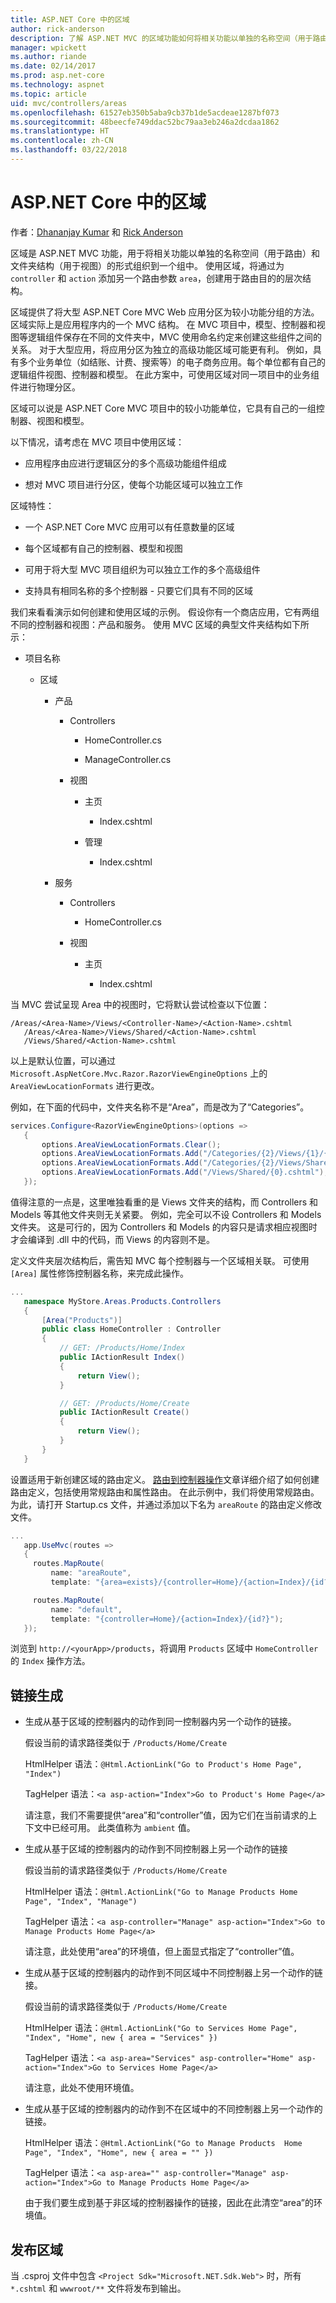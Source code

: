 ```yaml
---
title: ASP.NET Core 中的区域
author: rick-anderson
description: 了解 ASP.NET MVC 的区域功能如何将相关功能以单独的名称空间（用于路由）和文件夹结构（用于视图）的形式组织到一个组中。
manager: wpickett
ms.author: riande
ms.date: 02/14/2017
ms.prod: asp.net-core
ms.technology: aspnet
ms.topic: article
uid: mvc/controllers/areas
ms.openlocfilehash: 61527eb350b5aba9cb37b1de5acdeae1287bf073
ms.sourcegitcommit: 48beecfe749ddac52bc79aa3eb246a2dcdaa1862
ms.translationtype: HT
ms.contentlocale: zh-CN
ms.lasthandoff: 03/22/2018
---
```

# <a name="areas-in-aspnet-core"></a>ASP.NET Core 中的区域

作者：[Dhananjay Kumar](https://twitter.com/debug_mode) 和 [Rick Anderson](https://twitter.com/RickAndMSFT)

区域是 ASP.NET MVC 功能，用于将相关功能以单独的名称空间（用于路由）和文件夹结构（用于视图）的形式组织到一个组中。 使用区域，将通过为 `controller` 和 `action` 添加另一个路由参数 `area`，创建用于路由目的的层次结构。

区域提供了将大型 ASP.NET Core MVC Web 应用分区为较小功能分组的方法。 区域实际上是应用程序内的一个 MVC 结构。 在 MVC 项目中，模型、控制器和视图等逻辑组件保存在不同的文件夹中，MVC 使用命名约定来创建这些组件之间的关系。 对于大型应用，将应用分区为独立的高级功能区域可能更有利。 例如，具有多个业务单位（如结账、计费、搜索等）的电子商务应用。每个单位都有自己的逻辑组件视图、控制器和模型。 在此方案中，可使用区域对同一项目中的业务组件进行物理分区。

区域可以说是 ASP.NET Core MVC 项目中的较小功能单位，它具有自己的一组控制器、视图和模型。

以下情况，请考虑在 MVC 项目中使用区域：

* 应用程序由应进行逻辑区分的多个高级功能组件组成

* 想对 MVC 项目进行分区，使每个功能区域可以独立工作

区域特性：

* 一个 ASP.NET Core MVC 应用可以有任意数量的区域

* 每个区域都有自己的控制器、模型和视图

* 可用于将大型 MVC 项目组织为可以独立工作的多个高级组件

* 支持具有相同名称的多个控制器 - 只要它们具有不同的区域

我们来看看演示如何创建和使用区域的示例。 假设你有一个商店应用，它有两组不同的控制器和视图：产品和服务。 使用 MVC 区域的典型文件夹结构如下所示：

* 项目名称

  * 区域

    * 产品

      * Controllers

        * HomeController.cs

        * ManageController.cs

      * 视图

        * 主页

          * Index.cshtml

        * 管理

          * Index.cshtml

    * 服务

      * Controllers

        * HomeController.cs

      * 视图

        * 主页

          * Index.cshtml

当 MVC 尝试呈现 Area 中的视图时，它将默认尝试检查以下位置：

```text
/Areas/<Area-Name>/Views/<Controller-Name>/<Action-Name>.cshtml
   /Areas/<Area-Name>/Views/Shared/<Action-Name>.cshtml
   /Views/Shared/<Action-Name>.cshtml
   ```

以上是默认位置，可以通过 `Microsoft.AspNetCore.Mvc.Razor.RazorViewEngineOptions` 上的 `AreaViewLocationFormats` 进行更改。

例如，在下面的代码中，文件夹名称不是“Area”，而是改为了“Categories”。

```csharp
services.Configure<RazorViewEngineOptions>(options =>
   {
       options.AreaViewLocationFormats.Clear();
       options.AreaViewLocationFormats.Add("/Categories/{2}/Views/{1}/{0}.cshtml");
       options.AreaViewLocationFormats.Add("/Categories/{2}/Views/Shared/{0}.cshtml");
       options.AreaViewLocationFormats.Add("/Views/Shared/{0}.cshtml");
   });
   ```

值得注意的一点是，这里唯独看重的是 Views 文件夹的结构，而 Controllers 和 Models 等其他文件夹则无关紧要。 例如，完全可以不设 Controllers 和 Models 文件夹。 这是可行的，因为 Controllers 和 Models 的内容只是请求相应视图时才会编译到 .dll 中的代码，而 Views 的内容则不是。

定义文件夹层次结构后，需告知 MVC 每个控制器与一个区域相关联。 可使用 `[Area]` 属性修饰控制器名称，来完成此操作。

```csharp
...
   namespace MyStore.Areas.Products.Controllers
   {
       [Area("Products")]
       public class HomeController : Controller
       {
           // GET: /Products/Home/Index
           public IActionResult Index()
           {
               return View();
           }

           // GET: /Products/Home/Create
           public IActionResult Create()
           {
               return View();
           }
       }
   }
   ```

设置适用于新创建区域的路由定义。 [路由到控制器操作](routing.md)文章详细介绍了如何创建路由定义，包括使用常规路由和属性路由。 在此示例中，我们将使用常规路由。 为此，请打开 Startup.cs 文件，并通过添加以下名为 `areaRoute` 的路由定义修改文件。

```csharp
...
   app.UseMvc(routes =>
   {
     routes.MapRoute(
         name: "areaRoute",
         template: "{area=exists}/{controller=Home}/{action=Index}/{id?}");

     routes.MapRoute(
         name: "default",
         template: "{controller=Home}/{action=Index}/{id?}");
   });
   ```

浏览到 `http://<yourApp>/products`，将调用 `Products` 区域中 `HomeController` 的 `Index` 操作方法。

## <a name="link-generation"></a>链接生成

* 生成从基于区域的控制器内的动作到同一控制器内另一个动作的链接。

  假设当前的请求路径类似于 `/Products/Home/Create`

  HtmlHelper 语法：`@Html.ActionLink("Go to Product's Home Page", "Index")`

  TagHelper 语法：`<a asp-action="Index">Go to Product's Home Page</a>`

  请注意，我们不需要提供“area”和“controller”值，因为它们在当前请求的上下文中已经可用。 此类值称为 `ambient` 值。

* 生成从基于区域的控制器内的动作到不同控制器上另一个动作的链接

  假设当前的请求路径类似于 `/Products/Home/Create`

  HtmlHelper 语法：`@Html.ActionLink("Go to Manage Products Home Page", "Index", "Manage")`

  TagHelper 语法：`<a asp-controller="Manage" asp-action="Index">Go to Manage Products Home Page</a>`

  请注意，此处使用“area”的环境值，但上面显式指定了“controller”值。

* 生成从基于区域的控制器内的动作到不同区域中不同控制器上另一个动作的链接。

  假设当前的请求路径类似于 `/Products/Home/Create`

  HtmlHelper 语法：`@Html.ActionLink("Go to Services Home Page", "Index", "Home", new { area = "Services" })`

  TagHelper 语法：`<a asp-area="Services" asp-controller="Home" asp-action="Index">Go to Services Home Page</a>`

  请注意，此处不使用环境值。

* 生成从基于区域的控制器内的动作到不在区域中的不同控制器上另一个动作的链接。

  HtmlHelper 语法：`@Html.ActionLink("Go to Manage Products  Home Page", "Index", "Home", new { area = "" })`

  TagHelper 语法：`<a asp-area="" asp-controller="Manage" asp-action="Index">Go to Manage Products Home Page</a>`

  由于我们要生成到基于非区域的控制器操作的链接，因此在此清空“area”的环境值。

## <a name="publishing-areas"></a>发布区域

当 .csproj 文件中包含 `<Project Sdk="Microsoft.NET.Sdk.Web">` 时，所有 `*.cshtml` 和 `wwwroot/**` 文件将发布到输出。
